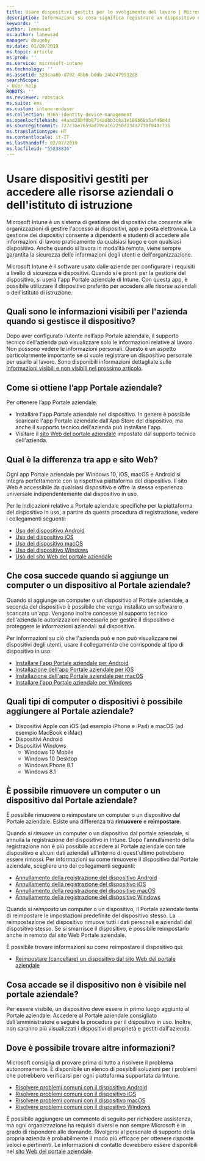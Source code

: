 ```yaml
---
title: Usare dispositivi gestiti per lo svolgimento del lavoro | Microsoft Docs
description: Informazioni su cosa significa registrare un dispositivo nel sistema di gestione con Intune.
keywords: ''
author: lenewsad
ms.author: lanewsad
manager: dougeby
ms.date: 01/09/2019
ms.topic: article
ms.prod: ''
ms.service: microsoft-intune
ms.technology: ''
ms.assetid: 523caa6b-d792-4bb6-bddb-24b2479932d8
searchScope:
- User help
ROBOTS: ''
ms.reviewer: robstack
ms.suite: ems
ms.custom: intune-enduser
ms.collection: M365-identity-device-management
ms.openlocfilehash: 44aad280f0b8714adbb3c8a1e109b68a5af46d4d
ms.sourcegitcommit: 727c3ae7659ad79ea162250d234d7730f840c731
ms.translationtype: HT
ms.contentlocale: it-IT
ms.lasthandoff: 02/07/2019
ms.locfileid: "55838836"
---
```

# <a name="use-managed-devices-to-access-work-or-school-resources"></a>Usare dispositivi gestiti per accedere alle risorse aziendali o dell'istituto di istruzione
Microsoft Intune è un sistema di gestione dei dispositivi che consente alle organizzazioni di gestire l'accesso ai dispositivi, app e posta elettronica. La gestione dei dispositivi consente a dipendenti e studenti di accedere alle informazioni di lavoro praticamente da qualsiasi luogo e con qualsiasi dispositivo. Anche quando si lavora in modalità remota, viene sempre garantita la sicurezza delle informazioni degli utenti e dell'organizzazione.

Microsoft Intune è il software usato dalle aziende per configurare i requisiti a livello di sicurezza e dispositivi. Quando si è pronti per la gestione del dispositivo, si userà l'app Portale aziendale di Intune. Con questa app, è possibile utilizzare il dispositivo preferito per accedere alle risorse aziendali o dell'istituto di istruzione. 

## <a name="what-information-can-my-company-see-when-i-get-my-device-managed"></a>Quali sono le informazioni visibili per l'azienda quando si gestisce il dispositivo?
Dopo aver configurato l’utente nell’app Portale aziendale, il supporto tecnico dell'azienda può visualizzare solo le informazioni relative al lavoro. Non possono vedere le informazioni personali. Questo è un aspetto particolarmente importante se si vuole registrare un dispositivo personale per usarlo al lavoro. Sono disponibili informazioni dettagliate sulle [informazioni visibili e non visibili nel prossimo articolo](what-info-can-your-company-see-when-you-enroll-your-device-in-intune.md).

## <a name="how-do-i-get-company-portal"></a>Come si ottiene l’app Portale aziendale?
Per ottenere l’app Portale aziendale:

- Installare l'app Portale aziendale nel dispositivo. In genere è possibile scaricare l'app Portale aziendale dall'App Store del dispositivo, ma anche il supporto tecnico dell'azienda può installare l'app.
- Visitare il [sito Web del portale aziendale](https://go.microsoft.com/fwlink/?linkid=2010980) impostato dal supporto tecnico dell'azienda.

## <a name="whats-the-difference-between-the-app-and-the-website"></a>Qual è la differenza tra app e sito Web?
Ogni app Portale aziendale per Windows 10, iOS, macOS e Android si integra perfettamente con la rispettiva piattaforma del dispositivo. Il sito Web è accessibile da qualsiasi dispositivo e offre la stessa esperienza universale indipendentemente dal dispositivo in uso. 

Per le indicazioni relative a Portale aziendale specifiche per la piattaforma del dispositivo in uso, a partire da questa procedura di registrazione, vedere i collegamenti seguenti:  

- [Uso del dispositivo Android](using-your-android-device-with-intune.md)
- [Uso del dispositivo iOS](using-your-ios-device-with-intune.md)
- [Uso del dispositivo macOS](using-your-macos-device-with-intune.md)
- [Uso del dispositivo Windows](using-your-windows-device-with-intune.md)
- [Uso del sito Web del portale aziendale](using-the-intune-company-portal-website.md)

## <a name="what-happens-when-you-add-a-computer-or-device-to-the-company-portal"></a>Che cosa succede quando si aggiunge un computer o un dispositivo al Portale aziendale?
Quando si aggiunge un computer o un dispositivo al Portale aziendale, a seconda del dispositivo è possibile che venga installato un software o scaricata un'app. Vengono inoltre concesse al supporto tecnico dell'azienda le autorizzazioni necessarie per gestire il dispositivo e proteggere le informazioni aziendali sul dispositivo.

Per informazioni su ciò che l'azienda può e non può visualizzare nei dispositivi degli utenti, usare il collegamento che corrisponde al tipo di dispositivo in uso:

- [Installare l'app Portale aziendale per Android](what-happens-if-you-install-the-company-portal-app-and-enroll-your-device-in-intune-android.md)
- [Installazione dell'app Portale aziendale per iOS](what-happens-if-you-install-the-company-portal-app-and-enroll-your-device-in-intune-ios.md)
- [Installazione dell'app Portale aziendale per macOS](what-happens-if-you-install-the-company-portal-app-and-enroll-your-device-in-intune-macos.md)
- [Installare l'app Portale aziendale per Windows](what-happens-if-you-install-the-company-portal-app-and-enroll-your-device-in-intune-windows10.md)

## <a name="what-kind-of-computers-or-devices-can-you-add-to-the-company-portal"></a>Quali tipi di computer o dispositivi è possibile aggiungere al Portale aziendale?
-   Dispositivi Apple con iOS (ad esempio iPhone e iPad) e macOS (ad esempio MacBook e iMac)
-   Dispositivi Android
-   Dispositivi Windows
    -   Windows 10 Mobile
    -   Windows 10 Desktop
    -   Windows Phone 8.1
    -   Windows 8.1

## <a name="can-you-remove-a-computer-or-device-from-the-company-portal"></a>È possibile rimuovere un computer o un dispositivo dal Portale aziendale?
È possibile rimuovere o reimpostare un computer o un dispositivo dal Portale aziendale. Esiste una differenza tra **rimuovere** e **reimpostare**.

Quando si *rimuove* un computer o un dispositivo dal portale aziendale, si annulla la registrazione del dispositivo in Intune. Dopo l'annullamento della registrazione non è più possibile accedere al Portale aziendale con tale dispositivo e alcuni dati aziendali all'interno di quest'ultimo potrebbero essere rimossi. Per informazioni su come rimuovere il dispositivo dal Portale aziendale, scegliere uno dei collegamenti seguenti:

- [Annullamento della registrazione del dispositivo Android](unenroll-your-device-from-intune-android.md)
- [Annullamento della registrazione del dispositivo iOS](unenroll-your-device-from-intune-ios.md)
- [Annullamento della registrazione del dispositivo macOS](unenroll-your-device-from-intune-macos.md)
- [Annullamento della registrazione del dispositivo Windows](unenroll-your-device-from-intune-windows.md)

Quando si *reimposta* un computer o un dispositivo, il Portale aziendale tenta di reimpostare le impostazioni predefinite del dispositivo stesso. La reimpostazione del dispositivo rimuove tutti i dati personali e aziendali dal dispositivo stesso. Se si smarrisce il dispositivo, è possibile reimpostarlo anche in remoto dal sito Web Portale aziendale.

È possibile trovare informazioni su come reimpostare il dispositivo qui:

- [Reimpostare (cancellare) un dispositivo dal sito Web del portale aziendale](reset-erase-your-device-cpwebsite.md)

## <a name="what-if-i-cant-see-my-device-in-the-company-portal"></a>Cosa accade se il dispositivo non è visibile nel portale aziendale?
Per essere visibile, un dispositivo deve essere in primo luogo aggiunto al Portale aziendale. Accedere al Portale aziendale consigliato dall'amministratore e seguire la procedura per il dispositivo in uso. Inoltre, non saranno più visualizzati i dispositivi di proprietà e gestiti dall'azienda.

## <a name="where-else-can-i-go-for-help"></a>Dove è possibile trovare altre informazioni?
Microsoft consiglia di provare prima di tutto a risolvere il problema autonomamente. È disponibile un elenco di possibili soluzioni per i problemi che potrebbero verificarsi per ogni piattaforma supportata da Intune.

- [Risolvere problemi comuni con il dispositivo Android](troubleshoot-your-device-android.md)
- [Risolvere problemi comuni con il dispositivo iOS](troubleshoot-your-device-ios.md)
- [Risolvere problemi comuni con il dispositivo macOS](troubleshoot-your-device-macos.md)
- [Risolvere problemi comuni con il dispositivo Windows](troubleshoot-your-device-windows.md)

È possibile aggiungere un commento di seguito per richiedere assistenza, ma ogni organizzazione ha requisiti diversi e non sempre Microsoft è in grado di rispondere alle domande. Rivolgersi al personale di supporto della propria azienda è probabilmente il modo più efficace per ottenere risposte veloci e pertinenti. Le informazioni di contatto dovrebbero essere disponibili nel [sito Web del portale aziendale](https://go.microsoft.com/fwlink/?linkid=2010980).
